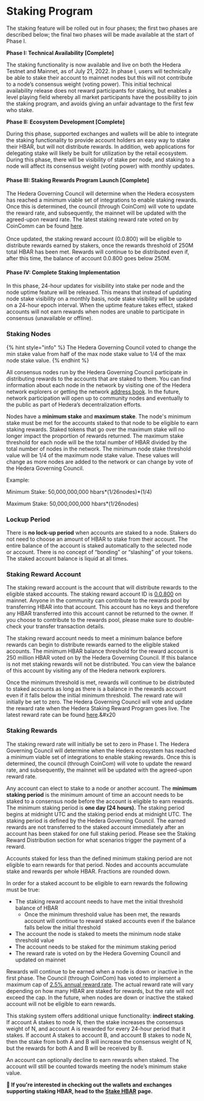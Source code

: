 # Staking Program

The staking feature will be rolled out in four phases; the first two phases are described below; the final two phases will be made available at the start of Phase I.

**Phase I: Technical Availability \[Complete]**

The staking functionality is now available and live on both the Hedera Testnet and Mainnet, as of July 21, 2022. In phase I, users will technically be able to stake their account to mainnet nodes but this will not contribute to a node’s consensus weight (voting power). This initial technical availability release does not reward participants for staking, but enables a level playing field whereby all market participants have the possibility to join the staking program, and avoids giving an unfair advantage to the first few who stake.

**Phase II: Ecosystem Development \[Complete]**

During this phase, supported exchanges and wallets will be able to integrate the staking functionality to provide account holders an easy way to stake their HBAR, but will not distribute rewards. In addition, web applications for delegating stake will likely be built for utilization by the retail ecosystem. During this phase, there will be visibility of stake per node, and staking to a node will affect its consensus weight (voting power) with monthly updates.

#### **Phase III: Staking Rewards Program Launch \[Complete]**

The Hedera Governing Council will determine when the Hedera ecosystem has reached a minimum viable set of integrations to enable staking rewards. Once this is determined, the council (through CoinCom) will vote to update the reward rate, and subsequently, the mainnet will be updated with the agreed-upon reward rate. The latest staking reward rate voted on by CoinComm can be found [here](https://hedera.com/blog/hedera-governing-council-votes-to-approve-changes-to-staking-algorithm).\
\
Once updated, the staking reward account (0.0.800) will be eligible to distribute rewards earned by stakers, once the rewards threshold of 250M total HBAR has been met. Rewards will continue to be distributed even if, after this time, the balance of account 0.0.800 goes below 250M.

#### Phase IV: Complete Staking Implementation

In this phase, 24-hour updates for visibility into stake per node and the node uptime feature will be released. This means that instead of updating node stake visibility on a monthly basis, node stake visibility will be updated on a 24-hour epoch interval. When the uptime feature takes effect, staked accounts will not earn rewards when nodes are unable to participate in consensus (unavailable or offline).

### **Staking Nodes**

{% hint style="info" %}
The Hedera Governing Council voted to change the min stake value from half of the max node stake value to 1/4 of the max node stake value.
{% endhint %}

All consensus nodes run by the Hedera Governing Council participate in distributing rewards to the accounts that are staked to them. You can find information about each node in the network by visiting one of the Hedera network explorers or getting the network [address book](../../sdks-and-apis/rest-api.md#api-v1-network-nodes). In the future, network participation will open up to community nodes and eventually to the public as part of Hedera’s decentralization efforts.

Nodes have a **minimum stake** and **maximum stake**. The node's minimum stake must be met for the accounts staked to that node to be eligible to earn staking rewards. Staked tokens that go over the maximum stake will no longer impact the proportion of rewards returned. The maximum stake threshold for each node will be the total number of HBAR divided by the total number of nodes in the network. The minimum node stake threshold value will be 1/4 of the maximum node stake value. These values will change as more nodes are added to the network or can change by vote of the Hedera Governing Council.

Example:

Minimum Stake: ​50,000,000,000 hbars\*(1/26nodes)\*(1/4)

Maximum Stake: ​50,000,000,000 hbars\*(1/26nodes)

### **Lockup Period**

There is **no lock-up period** when accounts are staked to a node. Stakers do not need to choose an amount of HBAR to stake from their account. The entire balance of the account is staked automatically to the selected node or account. There is no concept of “bonding” or “slashing” of your tokens. The staked account balance is liquid at all times.

### **Staking Reward Account**

The staking reward account is the account that will distribute rewards to the eligible staked accounts. The staking reward account ID is [0.0.800](https://hashscan.io/#/mainnet/account/0.0.800?type=) on mainnet. Anyone in the community can contribute to the rewards pool by transferring HBAR into that account. This account has no keys and therefore any HBAR transferred into this account cannot be returned to the owner. If you choose to contribute to the rewards pool, please make sure to double-check your transfer transaction details.

The staking reward account needs to meet a minimum balance before rewards can begin to distribute rewards earned to the eligible staked accounts. The minimum HBAR balance threshold for the reward account is 250 million HBAR voted on by the Hedera Governing Council. If this balance is not met staking rewards will not be distributed. You can view the balance of this account by visiting any of the Hedera network explorers.

Once the minimum threshold is met, rewards will continue to be distributed to staked accounts as long as there is a balance in the rewards account even if it falls below the initial minimum threshold. The reward rate will initially be set to zero. The Hedera Governing Council will vote and update the reward rate when the Hedera Staking Reward Program goes live. The latest reward rate can be found [here](https://hedera.com/blog/hedera-governing-council-votes-to-approve-changes-to-staking-algorithm).&#x20

### **Staking Rewards**

The staking reward rate will initially be set to zero in Phase I. The Hedera Governing Council will determine when the Hedera ecosystem has reached a minimum viable set of integrations to enable staking rewards. Once this is determined, the council (through CoinCom) will vote to update the reward rate, and subsequently, the mainnet will be updated with the agreed-upon reward rate.

Any account can elect to stake to a node or another account. The **minimum staking period** is the minimum amount of time an account needs to be staked to a consensus node before the account is eligible to earn rewards. The minimum staking period is **one day (24 hours).** The staking period begins at midnight UTC and the staking period ends at midnight UTC. The staking period is defined by the Hedera Governing Council. The earned rewards are not transferred to the staked account immediately after an account has been staked for one full staking period. Please see the Staking Reward Distribution section for what scenarios trigger the payment of a reward.

Accounts staked for less than the defined minimum staking period are not eligible to earn rewards for that period. Nodes and accounts accumulate stake and rewards per whole HBAR. Fractions are rounded down.

In order for a staked account to be eligible to earn rewards the following must be true:

- The staking reward account needs to have met the initial threshold balance of HBAR
  - Once the minimum threshold value has been met, the rewards account will continue to reward staked accounts even if the balance falls below the initial threshold
- The account the node is staked to meets the minimum node stake threshold value
- The account needs to be staked for the minimum staking period
- The reward rate is voted on by the Hedera Governing Council and updated on mainnet

Rewards will continue to be earned when a node is down or inactive in the first phase. The Council (through CoinCom) has voted to implement a maximum cap of [2.5% annual reward rate](https://hedera.com/blog/hedera-governing-council-votes-to-approve-changes-to-staking-algorithm). The actual reward rate will vary depending on how many HBAR are staked for rewards, but the rate will not exceed the cap. In the future, when nodes are down or inactive the staked account will not be eligible to earn rewards.

This staking system offers additional unique functionality: **indirect staking**. If account A stakes to node N, then the stake increases the consensus weight of N, and account A is rewarded for every 24-hour period that it stakes. If account A stakes to account B, and account B stakes to node N, then the stake from both A and B will increase the consensus weight of N, but the rewards for both A and B will be received by B.

An account can optionally decline to earn rewards when staked. The account will still be counted towards meeting the node’s minimum stake value.

**📣 If you're interested in checking out the wallets and exchanges supporting staking HBAR, head to the** [**Stake HBAR**](stake-hbar.md) **page.**
